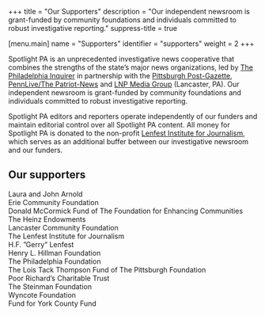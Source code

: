+++
title = "Our Supporters"
description = "Our independent newsroom is grant-funded by community foundations and individuals committed to robust investigative reporting."
suppress-title = true

[menu.main]
    name = "Supporters"
    identifier = "supporters"
    weight = 2
+++

Spotlight PA is an unprecedented investigative news cooperative that combines the strengths of the state’s major news organizations, led by [The Philadelphia Inquirer][inky] in partnership with the [Pittsburgh Post-Gazette][pg], [PennLive/The Patriot-News][pennlive] and [LNP Media Group][lnp] (Lancaster, PA). Our independent newsroom is grant-funded by community foundations and individuals committed to robust investigative reporting.


[lenfest]: https://www.lenfestinstitute.org
[inky]: https://www.inquirer.com
[pg]: https://www.post-gazette.com
[lnp]: https://lnpmediagroup.com
[pennlive]: https://www.pennlive.com

Spotlight PA editors and reporters operate independently of our funders and maintain editorial control over all Spotlight PA content. All money for Spotlight PA is donated to the non-profit [Lenfest Institute for Journalism][lenfest], which serves as an additional buffer between our investigative newsroom and our funders.

## Our supporters

Laura and John Arnold <br />
Erie Community Foundation <br />
Donald McCormick Fund of The Foundation for Enhancing Communities <br />
The Heinz Endowments <br />
Lancaster Community Foundation <br />
The Lenfest Institute for Journalism <br />
H.F. ”Gerry” Lenfest <br />
Henry L. Hillman Foundation <br />
The Philadelphia Foundation <br />
The Lois Tack Thompson Fund of The Pittsburgh Foundation <br />
Poor Richard’s Charitable Trust <br />
The Steinman Foundation <br />
Wyncote Foundation <br />
Fund for York County Fund <br />
